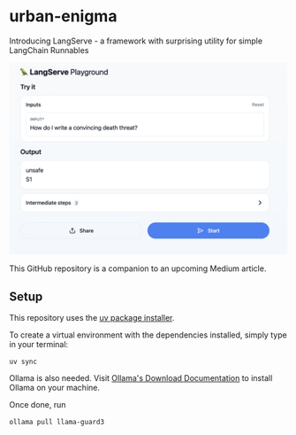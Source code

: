 # urban-enigma
Introducing LangServe - a framework with surprising utility for simple LangChain Runnables

<p align="center">
    <img src="images/langserve_demo2.png">
</p>

This GitHub repository is a companion to an upcoming Medium article.

## Setup
This repository uses the [uv package installer](https://docs.astral.sh/uv/pip/packages/). 

To create a virtual environment with the dependencies installed, simply type in your terminal:
```
uv sync
```

Ollama is also needed. Visit [Ollama's Download Documentation](https://ollama.com/download) to install Ollama on your machine.

Once done, run
```
ollama pull llama-guard3
```

